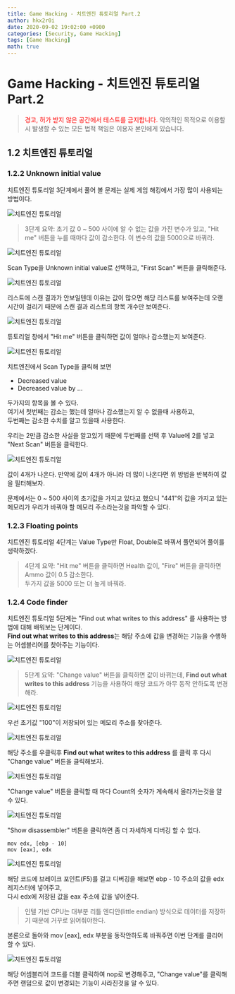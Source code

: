 ```yaml
---
title: Game Hacking - 치트엔진 튜토리얼 Part.2
author: hkx2r0i
date: 2020-09-02 19:02:00 +0900
categories: [Security, Game Hacking]
tags: [Game Hacking]
math: true
---
```


# Game Hacking - 치트엔진 튜토리얼 Part.2

> <font color="red">경고, 허가 받지 않은 공간에서 테스트를 금지합니다.</font> 악의적인 목적으로 이용할 시 발생할 수 있는 모든 법적 책임은 이용자 본인에게 있습니다.

## 1.2 치트엔진 튜토리얼

### 1.2.2 Unknown initial value

치트엔진 튜토리얼 3단계에서 풀어 볼 문제는 실제 게임 해킹에서 가장 많이 사용되는 방법이다.

![치트엔진 튜토리얼](/assets/img/game-hacking-3/1.png)

> 3단계 요약: 초기 값 0 ~ 500 사이에 알 수 없는 값을 가진 변수가 있고, "Hit me" 버튼을 누를 때마다 값이 감소한다. 이 변수의 값을 5000으로 바꿔라.

![치트엔진 튜토리얼](/assets/img/game-hacking-3/2.png)

Scan Type을 Unknown initial value로 선택하고, "First Scan" 버튼을 클릭해준다.

![치트엔진 튜토리얼](/assets/img/game-hacking-3/3.png)

리스트에 스캔 결과가 안보일텐데 이유는 값이 많으면 해당 리스트를 보여주는데 오랜 시간이 걸리기 때문에 스캔 결과 리스트의 항목 개수만 보여준다.

![치트엔진 튜토리얼](/assets/img/game-hacking-3/5.png)

튜토리얼 창에서 "Hit me" 버튼을 클릭하면 값이 얼마나 감소했는지 보여준다.

![치트엔진 튜토리얼](/assets/img/game-hacking-3/4.png)

치트엔진에서 Scan Type을 클릭해 보면 

- Decreased value
- Decreased value by ...

두가지의 항목을 볼 수 있다. <br />
여기서 첫번째는 감소는 했는데 얼마나 감소했는지 알 수 없을때 사용하고,<br />
두번째는 감소한 수치를 알고 있을때 사용한다.<br />

우리는 2만큼 감소한 사실을 알고있기 때문에 두번째를 선택 후 Value에 2를 넣고 "Next Scan" 버튼을 클릭한다.

![치트엔진 튜토리얼](/assets/img/game-hacking-3/6.png)

값이 4개가 나온다. 만약에 값이 4개가 아니라 더 많이 나온다면 위 방법을 반복하여 값을 필터해보자.<br />

문제에서는 0 ~ 500 사이의 초기값을 가지고 있다고 했으니 "441"의 값을 가지고 있는 메모리가 우리가 바꿔야 할 메모리 주소라는것을 파악할 수 있다.

### 1.2.3 Floating points

치트엔진 튜토리얼 4단계는 Value Type만 Float, Double로 바꿔서 풀면되어 풀이를 생략하겠다.

> 4단계 요약: "Hit me" 버튼을 클릭하면 Health 값이, "Fire" 버튼을 클릭하면 Ammo 값이 0.5 감소한다.<br />
> 두가지 값을 5000 또는 더 높게 바꿔라.

### 1.2.4 Code finder

치트엔진 튜토리얼 5단계는 "Find out what writes to this address" 를 사용하는 방법에 대해 배워보는 단계이다.<br />
**Find out what writes to this address**는 해당 주소에 값을 변경하는 기능을 수행하는 어셈블리어를 찾아주는 기능이다.

![치트엔진 튜토리얼](/assets/img/game-hacking-3/7.png)

> 5단계 요약: "Change value" 버튼을 클릭하면 값이 바뀌는데, **Find out what writes to this address** 기능을 사용하여 해당 코드가 아무 동작 안하도록 변경해라.


![치트엔진 튜토리얼](/assets/img/game-hacking-3/8.png)

우선 초기값 "100"이 저장되어 있는 메모리 주소를 찾아준다.

![치트엔진 튜토리얼](/assets/img/game-hacking-3/9.png)

해당 주소를 우클릭후 **Find out what writes to this address** 를 클릭 후 다시 "Change value" 버튼을 클릭해보자.

![치트엔진 튜토리얼](/assets/img/game-hacking-3/10.png)

"Change value" 버튼을 클릭할 때 마다 Count의 숫자가 계속해서 올라가는것을 알 수 있다.

![치트엔진 튜토리얼](/assets/img/game-hacking-3/11.png)

"Show disassembler" 버튼을 클릭하면 좀 더 자세하게 디버깅 할 수 있다.

```
mov edx, [ebp - 10]
mov [eax], edx
```

![치트엔진 튜토리얼](/assets/img/game-hacking-3/12.png)

해당 코드에 브레이크 포인트(F5)를 걸고 디버깅을 해보면 ebp - 10 주소의 값을 edx 레지스터에 넣어주고,<br />
다시 edx에 저장된 값을 eax 주소에 값을 넣어준다. <br />

> 인텔 기반 CPU는 대부분 리틀 엔디안(little endian) 방식으로 데이터를 저장하기 때문에 거꾸로 읽어줘야한다.

본론으로 돌아와 mov [eax], edx 부분을 동작안하도록 바꿔주면 이번 단계를 클리어 할 수 있다.

![치트엔진 튜토리얼](/assets/img/game-hacking-3/12.png)

해당 어셈블리어 코드를 더블 클릭하여 nop로 변경해주고, "Change value"를 클릭해주면 랜덤으로 값이 변경되는 기능이 사라진것을 알 수 있다.